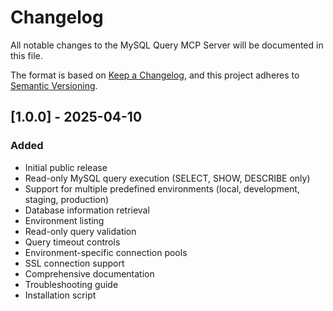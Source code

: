 # Changelog

All notable changes to the MySQL Query MCP Server will be documented in this file.

The format is based on [Keep a Changelog](https://keepachangelog.com/en/1.0.0/),
and this project adheres to [Semantic Versioning](https://semver.org/spec/v2.0.0.html).

## [1.0.0] - 2025-04-10

### Added
- Initial public release
- Read-only MySQL query execution (SELECT, SHOW, DESCRIBE only)
- Support for multiple predefined environments (local, development, staging, production)
- Database information retrieval
- Environment listing
- Read-only query validation
- Query timeout controls
- Environment-specific connection pools
- SSL connection support
- Comprehensive documentation
- Troubleshooting guide
- Installation script 